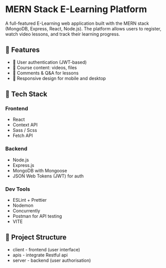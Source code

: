 # MERN Stack E-Learning Platform

A full-featured E-Learning web application built with the MERN stack (MongoDB, Express, React, Node.js). The platform allows users to register,  watch video lessons, and track their learning progress.

## 🚀 Features

- 🔐 User authentication (JWT-based)
- 🎥 Course content: videos, files
- 💬 Comments & Q&A for lessons
- 📱 Responsive design for mobile and desktop

## 🧱 Tech Stack

### Frontend
- React
- Context API
- Sass / Scss
- Fetch API

### Backend
- Node.js
- Express.js
- MongoDB with Mongoose
- JSON Web Tokens (JWT) for auth

### Dev Tools
- ESLint + Prettier
- Nodemon
- Concurrently
- Postman for API testing
- VITE

## 📂 Project Structure

-  client - frontend (user interface)
- apis - integrate Restful api
- server - backend (user authorisation)